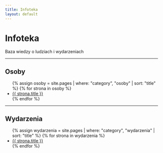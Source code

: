 ```yaml
---
title: Infoteka
layout: default
---
```


# Infoteka

Baza wiedzy o ludziach i wydarzeniach  

---

## Osoby

<ul>
  {% assign osoby = site.pages | where: "category", "osoby" | sort: "title" %}
  {% for strona in osoby %}
    <li><a href="{{ strona.url }}">{{ strona.title }}</a></li>
  {% endfor %}
</ul>

---

## Wydarzenia

<ul>
  {% assign wydarzenia = site.pages | where: "category", "wydarzenia" | sort: "title" %}
  {% for strona in wydarzenia %}
    <li><a href="{{ strona.url }}">{{ strona.title }}</a></li>
  {% endfor %}
</ul>
